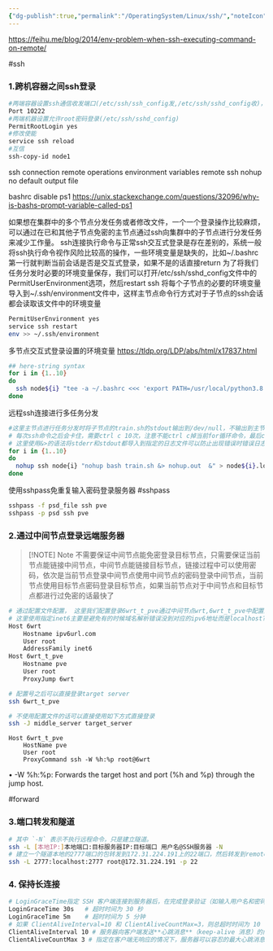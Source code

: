 ```yaml
---
{"dg-publish":true,"permalink":"/OperatingSystem/Linux/ssh/","noteIcon":"3"}
---
```


https://feihu.me/blog/2014/env-problem-when-ssh-executing-command-on-remote/


#ssh

### 1.跨机容器之间ssh登录
```bash
#两端容器设置ssh通信收发端口(/etc/ssh/ssh_config发,/etc/ssh/sshd_config收)，与系统默认22不一样
Port 10222
#两端机器设置允许root密码登录(/etc/ssh/sshd_config)
PermitRootLogin yes
#修改使能
service ssh reload
#互信
ssh-copy-id node1

```

ssh connection remote operations
environment variables
remote ssh nohup no default output file

bashrc disable ps1 
https://unix.stackexchange.com/questions/32096/why-is-bashs-prompt-variable-called-ps1


如果想在集群中的多个节点分发任务或者修改文件，一个一个登录操作比较麻烦，可以通过在已和其他子节点免密的主节点通过ssh向集群中的子节点进行分发任务来减少工作量。
ssh连接执行命令与正常ssh交互式登录是存在差别的，系统一般将ssh执行命令视作风险比较高的操作，一些环境变量是缺失的，比如~/.bashrc第一行就判断当前会话是否是交互式登录，如果不是的话直接return
为了将我们任务分发时必要的环境变量保存，我们可以打开/etc/ssh/sshd_config文件中的PermitUserEnvironment选项，然后restart ssh
将每个子节点的必要的环境变量导入到~/.ssh/environment文件中，这样主节点命令行方式对于子节点的ssh会话都会读取该文件中的环境变量
```bash
PermitUserEnvironment yes
service ssh restart
env >> ~/.ssh/environment

```
多节点交互式登录设置的环境变量
https://tldp.org/LDP/abs/html/x17837.html

```bash
## here-string syntax
for i in {1..10}
do
  ssh node${i} "tee -a ~/.bashrc <<< 'export PATH=/usr/local/python3.8.12/bin:\$PATH'"
done
```

远程ssh连接进行多任务分发

```bash
#这里主节点进行任务分发时将子节点的train.sh的stdout输出到/dev/null，不输出到主节点的屏幕中，注意这里的train.sh最好本身就使用tee将输出导入到本地日志文件中
# 每次ssh命令之后会卡住，需要ctrl c 10次，注意不能ctrl c掉当前for循环命令，最后ctrl z加上bg来使得命令后台运行，最后使用disown来将for循环的后台任务与当前会话分离，防止ssh中断导致任务中断
# 这里使用&>的语法将stderr和stdout都导入到指定的日志文件可以防止出现错误时错误日志没法打屏(ssh连接形式无法打屏)导致ssh连接中断
for i in {1..10}
do
  nohup ssh node{i} "nohup bash train.sh &> nohup.out  &" > node${i}.log &
done

```


使用sshpass免重复输入密码登录服务器
#sshpass
```bash
sshpass -f psd_file ssh pve
sshpass -p psd ssh pve

```

### 2.通过中间节点登录远端服务器

> [!NOTE] Note
> 不需要保证中间节点能免密登录目标节点，只需要保证当前节点能链接中间节点，中间节点能链接目标节点，链接过程中可以使用密码，依次是当前节点登录中间节点使用中间节点的密码登录中间节点，当前节点使用目标节点密码登录目标节点，如果当前节点对于中间节点和目标节点都进行过免密的话最快了


```bash
# 通过配置文件配置， 这里我们配置登录6wrt_t_pve通过中间节点wrt,6wrt_t_pve中配置的hostname pve应为wrt的hosts文件里面配置有指定ip，同样6wrt里面配置的Hostname应为本机hosts文件已经配置的节点，不使用name的话可以直接使用ip
# 这里使用指定inet6主要是避免有的时候域名解析错误没到对应的ipv6地址而是localhost?
Host 6wrt
    Hostname ipv6url.com
    User root
    AddressFamily inet6
Host 6wrt_t_pve
    Hostname pve
    User root
    ProxyJump 6wrt

# 配置号之后可以直接登录target server
ssh 6wrt_t_pve

# 不使用配置文件的话可以直接使用如下方式直接登录
ssh -J middle_server target_server

```

```
Host 6wrt_t_pve
    HostName pve
    User root
    ProxyCommand ssh -W %h:%p root@6wrt
```
• -W %h:%p: Forwards the target host and port (%h and %p) through the jump host.

#forward
### 3.端口转发和隧道

```sh
# 其中 `-N` 表示不执行远程命令，只是建立隧道。
ssh -L [本地IP:]本地端口:目标服务器IP:目标端口 用户名@SSH服务器 -N
# 建立一个隧道本地的2777端口的包转发到172.31.224.191上的22端口，然后转发到remote的2777端口
ssh -L 2777:localhost:2777 root@172.31.224.191 -p 22
```

### 4. 保持长连接

```sh
# LoginGraceTime指定 SSH 客户端连接到服务器后，在完成登录验证（如输入用户名和密码或提供密钥）之前的允许时间。如果客户端在该时间内未完成认证，服务器会主动断开连接
LoginGraceTime 30s   # 超时时间为 30 秒
LoginGraceTime 5m    # 超时时间为 5 分钟
# 如果 ClientAliveInterval=10 和 ClientAliveCountMax=3，则总超时时间为 10 * 3 = 30 秒。
ClientAliveInterval 10 # 服务器向客户端发送**心跳消息**（keep-alive 消息）的间隔时间（秒）。用于检测客户端是否仍然在线
ClientAliveCountMax 3 # 指定在客户端无响应的情况下，服务器可以容忍的最大心跳消息数量。

```